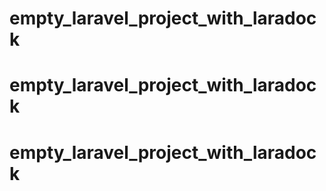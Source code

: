# empty_laravel_project_with_laradock
# empty_laravel_project_with_laradock
# empty_laravel_project_with_laradock
